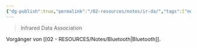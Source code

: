 ```yaml
---
{"dg-publish":true,"permalink":"/02-resources/notes/ir-da/","tags":["netzwerk","netzwerk/wireless"],"noteIcon":"","updated":"2025-08-26T16:35:04.821+02:00"}
---
```


> Infrared Data Association

Vorgänger von [[02 - RESOURCES/Notes/Bluetooth\|Bluetooth]]. 